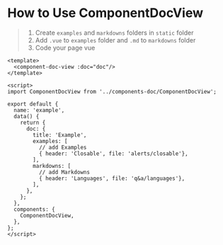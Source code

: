 # How to Use ComponentDocView

> 1. Create `examples` and `markdowns` folders in `static` folder
> 2. Add `.vue` to `examples` folder and `.md` to `markdowns` folder
> 3. Code your page vue

```
<template>
  <component-doc-view :doc="doc"/>
</template>

<script>
import ComponentDocView from '../components-doc/ComponentDocView';

export default {
  name: 'example',
  data() {
    return {
      doc: {
        title: 'Example',
        examples: [
          // add Examples
          { header: 'Closable', file: 'alerts/closable'},
        ],
        markdowns: [
          // add Markdowns
          { header: 'Languages', file: 'q&a/languages'},
        ],
      },
    };
  },
  components: {
    ComponentDocView,
  },
};
</script>

```
